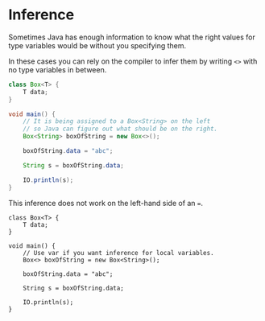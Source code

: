 # Inference

Sometimes Java has enough information to know
what the right values for type variables would be without you
specifying them.

In these cases you can rely on the compiler to infer them by writing `<>` with no type variables
in between.

```java
class Box<T> {
    T data;
}

void main() {
    // It is being assigned to a Box<String> on the left
    // so Java can figure out what should be on the right.
    Box<String> boxOfString = new Box<>();

    boxOfString.data = "abc";

    String s = boxOfString.data;

    IO.println(s);
}
```

This inference does not work on the left-hand side of an `=`.

```java,does_not_compile
class Box<T> {
    T data;
}

void main() {
    // Use var if you want inference for local variables.
    Box<> boxOfString = new Box<String>();

    boxOfString.data = "abc";

    String s = boxOfString.data;

    IO.println(s);
}
```